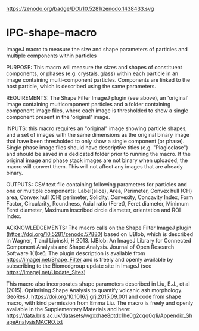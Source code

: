 https://zenodo.org/badge/DOI/10.5281/zenodo.1438433.svg

# IPC-shape-macro
ImageJ macro to measure the size and shape parameters of particles and multiple components within particles

PURPOSE: This macro will measure the sizes and shapes of constituent components, or phases (e.g. crystals, glass) within each particle in an image containing multi-component particles. Components are linked to the host particle, which is described using the same parameters.

REQUIREMENTS: The Shape Filter ImageJ plugin (see above), an 'original' image containing multicomponent particles and a folder containing component image files, where each image is thresholded to show a single component present in the 'original' image.

INPUTS: this macro requires an "original" image showing particle shapes, and a set of images with the same dimensions as the original binary image that have been thresholded to only show a single component (or phase).
Single phase image files should have descriptive titles (e.g. "Plagioclase") and should be saved in a dedicated folder prior to running the macro.
If the original image and phase stack images are not binary when uploaded, the macro will convert them. This will not affect any images that are already binary. 

OUTPUTS: CSV text file containing following parameters for particles and one or multiple components:
Label(slice), Area, Perimeter, Convex hull (CH) area, Convex hull (CH) perimeter, Solidity, Convexity, Concavity Index, Form Factor, Circularity, Roundness, Axial ratio (Feret), Feret diameter, Minimum Feret diameter, Maximum inscribed circle diameter, orientation and ROI Index.

ACKNOWLEDGEMENTS: The macro calls on the Shape Filter ImageJ plugin (https://doi.org/10.5281/zenodo.57880) based on IJBlob, which is described in Wagner, T and Lipinski, H 2013. IJBlob: An ImageJ Library for Connected Component Analysis and Shape Analysis. Journal of Open Research Software 1(1):e6, 
The plugin description is available from https://imagej.net/Shape_Filter and is freely and openly available by subscribing to the Biomedgroup update site in ImageJ (see https://imagej.net/Update_Sites)

This macro also incorporates shape parameters described in Liu, E.J., et al (2015). Optimising Shape Analysis to quantify volcanic ash morphology. GeoResJ, https://doi.org/10.1016/j.grj.2015.09.001 and code from shape macro, with kind permission from Emma Liu.
The macro is freely and openly available in the Supplementary Materials and here: https://data.bris.ac.uk/datasets/wgxxhae8ptdc1he0g2cqq0q1i/Appendix_ShapeAnalysisMACRO.txt
